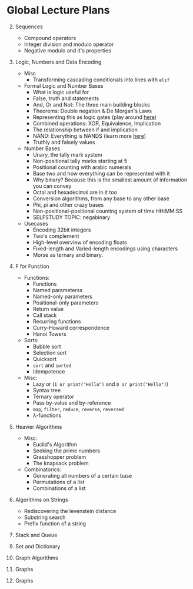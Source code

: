 # Global Lecture Plans
2. Sequences
    * Compound operators
    * Integer division and modulo operator
    * Negative modulo and it's properties

3. Logic, Numbers and Data Encoding
    * Misc
        * Transforming cascading conditionals into lines with `elif`
    * Formal Logic and Number Bases
        * What is logic useful for 
        * False, truth and statements
        * And, Or and Not: The three main building blocks
        * Theorems: Double negation & De Morgan's Laws
        * Representing this as logic gates (play around [here](https://logic.ly/demo/))
        * Combined operations: XOR, Equivalence, Implication
        * The relationship between if and implication
        * NAND: Everything is NANDS (learn more [here](https://en.wikipedia.org/wiki/NAND_logic))
        * Truthly and falsely values
    * Number Bases
        * Unary, the tally mark system
        * Non-positional tally marks starting at 5
        * Positional counting with arabic numerals
        * Base two and how everything can be represented with it
        * Why binary? Because this is the smallest amount of information you can convey
        * Octal and hexadecimal are in it too
        * Conversion algorithms, from any base to any other base
        * Phi, pi and other crazy bases
        * Non-positional-positional counting system of time HH:MM:SS
        * SELFSTUDY TOPIC: negabinary
    * Usecases
        * Encoding 32bit integers
        * Two's complement
        * High-level overview of encoding floats
        * Fixed-length and Varied-length encodings using characters
        * Morse as ternary and binary.
4. F for Function
    * Functions:
        * Functions
        * Named parameterss
        * Named-only parameters
        * Positional-only parameters
        * Return value 
        * Call stack
        * Recurring functions
        * Curry-Howard correspondence
        * Hanoi Towers
    * Sorts:
        * Bubble sort
        * Selection sort
        * Quicksort
        * `sort` and `sorted`
        * Idempotence
    * Misc:
        * Lazy or (`1 or print("Hello")` and `0 or print("Hello")`)
        * Syntax tree
        * Ternary operator
        * Pass by-value and by-reference
        * `map`, `filter`, `reduce`, `reverse`, `reversed`
        * λ-functions

5. Heavier Algorithms
    * Misc:
        * Euclid's Algorithm
        * Seeking the prime numbers
        * Grasshopper problem <!--https://www.youtube.com/watch?v=aN15vtKjdP4&list=PLRDzFCPr95fK7tr47883DFUbm4GeOjjc0&index=16&ab_channel=%D0%A2%D0%B8%D0%BC%D0%BE%D1%84%D0%B5%D0%B9%D0%A5%D0%B8%D1%80%D1%8C%D1%8F%D0%BD%D0%BE%D0%B2-->
        * The knapsack problem
    * Combinatorics:
        * Generating all numbers of a certain base
        * Permutations of a list
        * Combinations of a list

6. Algorithms on Strings
    * Rediscovering the levenstein distance <!--[Here](https://www.youtube.com/watch?v=rEPggzaPoUw&list=PLRDzFCPr95fK7tr47883DFUbm4GeOjjc0&index=12&ab_channel=%D0%A2%D0%B8%D0%BC%D0%BE%D1%84%D0%B5%D0%B9%D0%A5%D0%B8%D1%80%D1%8C%D1%8F%D0%BD%D0%BE%D0%B2)-->
    * Substring search
    * Prefix function of a string

7. Stack and Queue 
<!--[Here](https://www.youtube.com/watch?v=L4IU1bPKvHM&list=PLRDzFCPr95fK7tr47883DFUbm4GeOjjc0&index=13) ->

8. Heap <!--[Here](https://www.youtube.com/watch?v=I9YB4qrYGDc&list=PLRDzFCPr95fK7tr47883DFUbm4GeOjjc0&index=14&ab_channel=%D0%A2%D0%B8%D0%BC%D0%BE%D1%84%D0%B5%D0%B9%D0%A5%D0%B8%D1%80%D1%8C%D1%8F%D0%BD%D0%BE%D0%B2)-->

9. Set and Dictionary <!--https://www.youtube.com/watch?v=oTVsrJrnTC4&list=PLRDzFCPr95fK7tr47883DFUbm4GeOjjc0&index=20&ab_channel=%D0%A2%D0%B8%D0%BC%D0%BE%D1%84%D0%B5%D0%B9%D0%A5%D0%B8%D1%80%D1%8C%D1%8F%D0%BD%D0%BE%D0%B2-->

10. Graph Algorithms <!--https://www.youtube.com/watch?v=V8bu4tn4i-4&list=PLRDzFCPr95fK7tr47883DFUbm4GeOjjc0&index=21&ab_channel=%D0%A2%D0%B8%D0%BC%D0%BE%D1%84%D0%B5%D0%B9%D0%A5%D0%B8%D1%80%D1%8C%D1%8F%D0%BD%D0%BE%D0%B2, https://www.youtube.com/watch?v=rg7DX6U0v9k&list=PLRDzFCPr95fK7tr47883DFUbm4GeOjjc0&index=22&ab_channel=%D0%A2%D0%B8%D0%BC%D0%BE%D1%84%D0%B5%D0%B9%D0%A5%D0%B8%D1%80%D1%8C%D1%8F%D0%BD%D0%BE%D0%B2, https://www.youtube.com/watch?v=sBJ7ana1fgI&list=PLRDzFCPr95fK7tr47883DFUbm4GeOjjc0&index=23&ab_channel=%D0%A2%D0%B8%D0%BC%D0%BE%D1%84%D0%B5%D0%B9%D0%A5%D0%B8%D1%80%D1%8C%D1%8F%D0%BD%D0%BE%D0%B2-->

11. Graphs <!--https://www.youtube.com/watch?v=2N6YbTc-USw&list=PLRDzFCPr95fK7tr47883DFUbm4GeOjjc0&index=25&ab_channel=%D0%A2%D0%B8%D0%BC%D0%BE%D1%84%D0%B5%D0%B9%D0%A5%D0%B8%D1%80%D1%8C%D1%8F%D0%BD%D0%BE%D0%B2-->

12. Graphs <!--https://www.youtube.com/watch?v=JUibM6KSeIw&list=PLRDzFCPr95fK7tr47883DFUbm4GeOjjc0&index=26&ab_channel=%D0%A2%D0%B8%D0%BC%D0%BE%D1%84%D0%B5%D0%B9%D0%A5%D0%B8%D1%80%D1%8C%D1%8F%D0%BD%D0%BE%D0%B2--> <!--https://www.youtube.com/watch?v=53CFRYCSGSU&list=PLRDzFCPr95fK7tr47883DFUbm4GeOjjc0&index=27&ab_channel=%D0%A2%D0%B8%D0%BC%D0%BE%D1%84%D0%B5%D0%B9%D0%A5%D0%B8%D1%80%D1%8C%D1%8F%D0%BD%D0%BE%D0%B2-->
